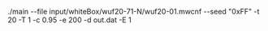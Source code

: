 ./main --file input/whiteBox/wuf20-71-N/wuf20-01.mwcnf --seed "0xFF" -t 20 -T 1 -c 0.95 -e 200 -d out.dat -E 1

